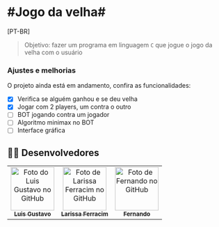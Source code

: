 # \#Jogo da velha\#

[PT-BR]

> Objetivo: fazer um programa em linguagem `C` que jogue o jogo da velha com o usuário

### Ajustes e melhorias

O projeto ainda está em andamento, confira as funcionalidades:

- [x] Verifica se alguém ganhou e se deu velha
- [x] Jogar com 2 players, um contra o outro
- [ ] BOT jogando contra um jogador
- [ ] Algoritmo minimax no BOT
- [ ] Interface gráfica

## 👨‍💻 Desenvolvedores

<table>
  <tr>
    <td align="center">
      <a href="https://github.com/luis422">
        <img src="https://avatars.githubusercontent.com/u/56276522" width="100px;" alt="Foto do Luis Gustavo no GitHub"/><br>
        <sub>
          <b>Luis Gustavo</b>
        </sub>
      </a>
    </td>
    <td align="center">
      <a href="https://github.com/larissaferracim">
        <img src="https://avatars.githubusercontent.com/u/93232844" width="100px;" alt="Foto de Larissa Ferracim no GitHub"/><br>
        <sub>
          <b>Larissa Ferracim</b>
        </sub>
      </a>
    </td>
    <td align="center">
      <a href="https://github.com/FernandoRO07">
        <img src="https://avatars.githubusercontent.com/u/93232893" width="100px;" alt="Foto de Fernando no GitHub"/><br>
        <sub>
          <b>Fernando</b>
        </sub>
      </a>
    </td>
  </tr>
</table>


